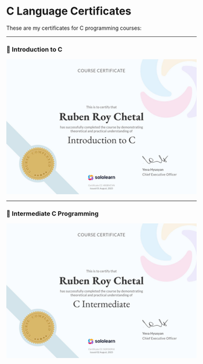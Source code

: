 # C Language Certificates

These are my certificates for C programming courses:

---

### 📘 Introduction to C  
![Introduction to C](./introductiontoc.jpg)

---

### 📙 Intermediate C Programming  
![Intermediate C Programming](./cintermediate.jpg)

